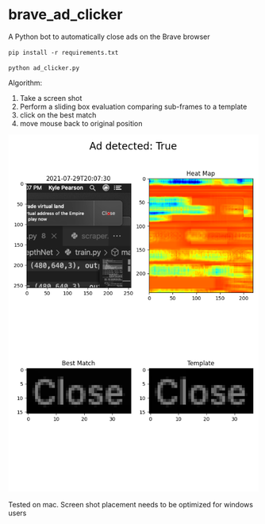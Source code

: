 # brave_ad_clicker
A Python bot to automatically close ads on the Brave browser

`pip install -r requirements.txt`

`python ad_clicker.py`

Algorithm:
1. Take a screen shot
2. Perform a sliding box evaluation comparing sub-frames to a template
3. click on the best match
4. move mouse back to original position

![](last_screen.png)


Tested on mac. Screen shot placement needs to be optimized for windows users
